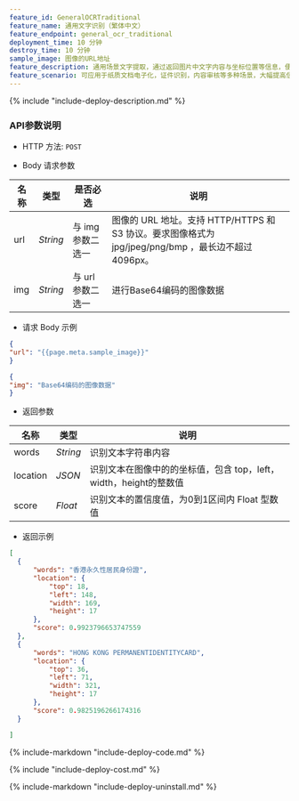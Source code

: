 ```yaml
---
feature_id: GeneralOCRTraditional
feature_name: 通用文字识别（繁体中文）
feature_endpoint: general_ocr_traditional
deployment_time: 10 分钟
destroy_time: 10 分钟
sample_image: 图像的URL地址
feature_description: 通用场景文字提取，通过返回图片中文字内容与坐标位置等信息，便于客户进行比对或结构化操作。支持识别**繁体中文**、英文、数字和常用符号。
feature_scenario: 可应用于纸质文档电子化，证件识别，内容审核等多种场景，大幅提高信息处理效率。
---
```


{%
  include "include-deploy-description.md"
%}
### API参数说明

- HTTP 方法: `POST`

- Body 请求参数

| **名称**  | **类型**  | **是否必选** |  **说明**  |
|----------|-----------|------------|------------|
| url | *String* |与 img 参数二选一|图像的 URL 地址。支持 HTTP/HTTPS 和 S3 协议。要求图像格式为 jpg/jpeg/png/bmp ，最长边不超过 4096px。|
| img | *String* |与 url 参数二选一|进行Base64编码的图像数据|

- 请求 Body 示例

``` json
{
"url": "{{page.meta.sample_image}}"
}
```

``` json
{
"img": "Base64编码的图像数据"
}
```

- 返回参数

| **名称**  | **类型**  |  **说明**  |
|----------|-----------|------------|
|words    |*String*   |识别文本字符串内容|
|location |*JSON*     |识别文本在图像中的的坐标值，包含 top，left，width，height的整数值|
|score    |*Float*   |识别文本的置信度值，为0到1区间内 Float 型数值|

- 返回示例

``` json
[
  {
      "words": "香港永久性居民身份證",
      "location": {
          "top": 18,
          "left": 148,
          "width": 169,
          "height": 17
      },
      "score": 0.9923796653747559
  },
  {
      "words": "HONG KONG PERMANENTIDENTITYCARD",
      "location": {
          "top": 36,
          "left": 71,
          "width": 321,
          "height": 17
      },
      "score": 0.9825196266174316
  }

]
```

{%
  include-markdown "include-deploy-code.md"
%}

{%
  include "include-deploy-cost.md"
%}

{%
  include-markdown "include-deploy-uninstall.md"
%}